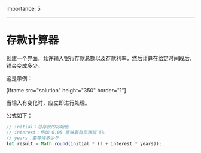importance: 5

---

# 存款计算器

创建一个界面，允许输入银行存款总额以及存款利率，然后计算在给定时间段后，钱会变成多少。

这是示例：

[iframe src="solution" height="350" border="1"]

当输入有变化时，应立即进行处理。

公式如下：
```js
// initial：总存款的初始值
// interest：例如 0.05 意味着每年涨幅 5% 
// years：要等待多少年
let result = Math.round(initial * (1 + interest * years));
```

